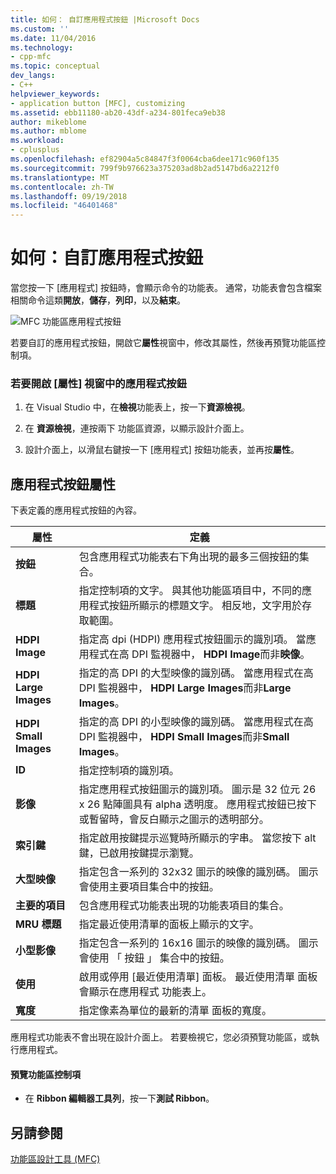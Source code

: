 ```yaml
---
title: 如何： 自訂應用程式按鈕 |Microsoft Docs
ms.custom: ''
ms.date: 11/04/2016
ms.technology:
- cpp-mfc
ms.topic: conceptual
dev_langs:
- C++
helpviewer_keywords:
- application button [MFC], customizing
ms.assetid: ebb11180-ab20-43df-a234-801feca9eb38
author: mikeblome
ms.author: mblome
ms.workload:
- cplusplus
ms.openlocfilehash: ef82904a5c84847f3f0064cba6dee171c960f135
ms.sourcegitcommit: 799f9b976623a375203ad8b2ad5147bd6a2212f0
ms.translationtype: MT
ms.contentlocale: zh-TW
ms.lasthandoff: 09/19/2018
ms.locfileid: "46401468"
---
```

# <a name="how-to-customize-the-application-button"></a>如何：自訂應用程式按鈕

當您按一下 [應用程式] 按鈕時，會顯示命令的功能表。 通常，功能表會包含檔案相關命令這類**開放**，**儲存**，**列印**，以及**結束**。

![MFC 功能區應用程式按鈕](../mfc/media/application_button.png "application_button")

若要自訂的應用程式按鈕，開啟它**屬性**視窗中，修改其屬性，然後再預覽功能區控制項。

### <a name="to-open-the-application-button-in-the-properties-window"></a>若要開啟 [屬性] 視窗中的應用程式按鈕

1. 在 Visual Studio 中，在**檢視**功能表上，按一下**資源檢視**。

1. 在 **資源檢視**，連按兩下 功能區資源，以顯示設計介面上。

1. 設計介面上，以滑鼠右鍵按一下 [應用程式] 按鈕功能表，並再按**屬性**。

## <a name="application-button-properties"></a>應用程式按鈕屬性

下表定義的應用程式按鈕的內容。

|屬性|定義|
|--------------|----------------|
|**按鈕**|包含應用程式功能表右下角出現的最多三個按鈕的集合。|
|**標題**|指定控制項的文字。 與其他功能區項目中，不同的應用程式按鈕所顯示的標題文字。 相反地，文字用於存取範圍。|
|**HDPI Image**|指定高 dpi (HDPI) 應用程式按鈕圖示的識別項。 當應用程式在高 DPI 監視器中， **HDPI Image**而非**映像**。|
|**HDPI Large Images**|指定的高 DPI 的大型映像的識別碼。 當應用程式在高 DPI 監視器中， **HDPI Large Images**而非**Large Images**。|
|**HDPI Small Images**|指定的高 DPI 的小型映像的識別碼。 當應用程式在高 DPI 監視器中， **HDPI Small Images**而非**Small Images**。|
|**ID**|指定控制項的識別項。|
|**影像**|指定應用程式按鈕圖示的識別項。 圖示是 32 位元 26 x 26 點陣圖具有 alpha 透明度。 應用程式按鈕已按下或暫留時，會反白顯示之圖示的透明部分。|
|**索引鍵**|指定啟用按鍵提示巡覽時所顯示的字串。 當您按下 alt 鍵，已啟用按鍵提示瀏覽。|
|**大型映像**|指定包含一系列的 32x32 圖示的映像的識別碼。 圖示會使用主要項目集合中的按鈕。|
|**主要的項目**|包含應用程式功能表出現的功能表項目的集合。|
|**MRU 標題**|指定最近使用清單的面板上顯示的文字。|
|**小型影像**|指定包含一系列的 16x16 圖示的映像的識別碼。 圖示會使用 「 按鈕 」 集合中的按鈕。|
|**使用**|啟用或停用 [最近使用清單] 面板。 最近使用清單 面板會顯示在應用程式 功能表上。|
|**寬度**|指定像素為單位的最新的清單 面板的寬度。|

應用程式功能表不會出現在設計介面上。 若要檢視它，您必須預覽功能區，或執行應用程式。

#### <a name="to-preview-the-ribbon-control"></a>預覽功能區控制項

- 在  **Ribbon 編輯器工具列**，按一下**測試 Ribbon**。

## <a name="see-also"></a>另請參閱

[功能區設計工具 (MFC)](../mfc/ribbon-designer-mfc.md)

